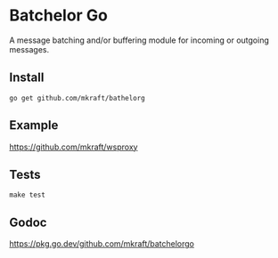 # Batchelor Go

A message batching and/or buffering module for incoming or outgoing messages.

## Install

```shell
go get github.com/mkraft/bathelorg
```

## Example

https://github.com/mkraft/wsproxy

## Tests

```shell
make test
```

## Godoc

https://pkg.go.dev/github.com/mkraft/batchelorgo
